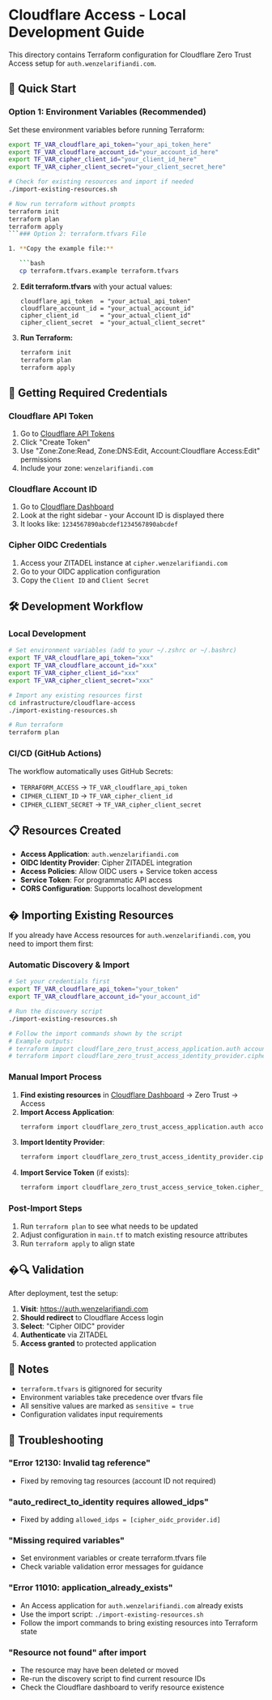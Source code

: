 # Cloudflare Access - Local Development Guide

This directory contains Terraform configuration for Cloudflare Zero Trust Access setup for `auth.wenzelarifiandi.com`.

## 🚀 Quick Start

### Option 1: Environment Variables (Recommended)

Set these environment variables before running Terraform:

````bash
export TF_VAR_cloudflare_api_token="your_api_token_here"
export TF_VAR_cloudflare_account_id="your_account_id_here"
export TF_VAR_cipher_client_id="your_client_id_here"
export TF_VAR_cipher_client_secret="your_client_secret_here"

# Check for existing resources and import if needed
./import-existing-resources.sh

# Now run terraform without prompts
terraform init
terraform plan
terraform apply
```### Option 2: terraform.tfvars File

1. **Copy the example file:**

   ```bash
   cp terraform.tfvars.example terraform.tfvars
````

2. **Edit terraform.tfvars** with your actual values:

   ```hcl
   cloudflare_api_token  = "your_actual_api_token"
   cloudflare_account_id = "your_actual_account_id"
   cipher_client_id      = "your_actual_client_id"
   cipher_client_secret  = "your_actual_client_secret"
   ```

3. **Run Terraform:**
   ```bash
   terraform init
   terraform plan
   terraform apply
   ```

## 🔑 Getting Required Credentials

### Cloudflare API Token

1. Go to [Cloudflare API Tokens](https://dash.cloudflare.com/profile/api-tokens)
2. Click "Create Token"
3. Use "Zone:Zone:Read, Zone:DNS:Edit, Account:Cloudflare Access:Edit" permissions
4. Include your zone: `wenzelarifiandi.com`

### Cloudflare Account ID

1. Go to [Cloudflare Dashboard](https://dash.cloudflare.com)
2. Look at the right sidebar - your Account ID is displayed there
3. It looks like: `1234567890abcdef1234567890abcdef`

### Cipher OIDC Credentials

1. Access your ZITADEL instance at `cipher.wenzelarifiandi.com`
2. Go to your OIDC application configuration
3. Copy the `Client ID` and `Client Secret`

## 🛠️ Development Workflow

### Local Development

```bash
# Set environment variables (add to your ~/.zshrc or ~/.bashrc)
export TF_VAR_cloudflare_api_token="xxx"
export TF_VAR_cloudflare_account_id="xxx"
export TF_VAR_cipher_client_id="xxx"
export TF_VAR_cipher_client_secret="xxx"

# Import any existing resources first
cd infrastructure/cloudflare-access
./import-existing-resources.sh

# Run terraform
terraform plan
```

### CI/CD (GitHub Actions)

The workflow automatically uses GitHub Secrets:

- `TERRAFORM_ACCESS` → `TF_VAR_cloudflare_api_token`
- `CIPHER_CLIENT_ID` → `TF_VAR_cipher_client_id`
- `CIPHER_CLIENT_SECRET` → `TF_VAR_cipher_client_secret`

## 📋 Resources Created

- **Access Application**: `auth.wenzelarifiandi.com`
- **OIDC Identity Provider**: Cipher ZITADEL integration
- **Access Policies**: Allow OIDC users + Service token access
- **Service Token**: For programmatic API access
- **CORS Configuration**: Supports localhost development

## � Importing Existing Resources

If you already have Access resources for `auth.wenzelarifiandi.com`, you need to import them first:

### Automatic Discovery & Import

```bash
# Set your credentials first
export TF_VAR_cloudflare_api_token="your_token"
export TF_VAR_cloudflare_account_id="your_account_id"

# Run the discovery script
./import-existing-resources.sh

# Follow the import commands shown by the script
# Example outputs:
# terraform import cloudflare_zero_trust_access_application.auth accounts/abc123/def456
# terraform import cloudflare_zero_trust_access_identity_provider.cipher_oidc accounts/abc123/ghi789
```

### Manual Import Process

1. **Find existing resources** in [Cloudflare Dashboard](https://dash.cloudflare.com) → Zero Trust → Access
2. **Import Access Application**:
   ```bash
   terraform import cloudflare_zero_trust_access_application.auth accounts/<ACCOUNT_ID>/<APP_ID>
   ```
3. **Import Identity Provider**:
   ```bash
   terraform import cloudflare_zero_trust_access_identity_provider.cipher_oidc accounts/<ACCOUNT_ID>/<IDP_ID>
   ```
4. **Import Service Token** (if exists):
   ```bash
   terraform import cloudflare_zero_trust_access_service_token.cipher_service_token accounts/<ACCOUNT_ID>/<TOKEN_ID>
   ```

### Post-Import Steps

1. Run `terraform plan` to see what needs to be updated
2. Adjust configuration in `main.tf` to match existing resource attributes
3. Run `terraform apply` to align state

## �🔍 Validation

After deployment, test the setup:

1. **Visit**: https://auth.wenzelarifiandi.com
2. **Should redirect** to Cloudflare Access login
3. **Select**: "Cipher OIDC" provider
4. **Authenticate** via ZITADEL
5. **Access granted** to protected application

## 📝 Notes

- `terraform.tfvars` is gitignored for security
- Environment variables take precedence over tfvars file
- All sensitive values are marked as `sensitive = true`
- Configuration validates input requirements

## 🐛 Troubleshooting

### "Error 12130: Invalid tag reference"

- Fixed by removing tag resources (account ID not required)

### "auto_redirect_to_identity requires allowed_idps"

- Fixed by adding `allowed_idps = [cipher_oidc_provider.id]`

### "Missing required variables"

- Set environment variables or create terraform.tfvars file
- Check variable validation error messages for guidance

### "Error 11010: application_already_exists"

- An Access application for `auth.wenzelarifiandi.com` already exists
- Use the import script: `./import-existing-resources.sh`
- Follow the import commands to bring existing resources into Terraform state

### "Resource not found" after import

- The resource may have been deleted or moved
- Re-run the discovery script to find current resource IDs
- Check the Cloudflare dashboard to verify resource existence
